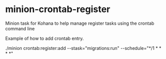 minion-crontab-register
=======================

Minion task for Kohana to help manage register tasks using the crontab command line

Example of how to add crontab entry.

./minion crontab:register:add --stask="migrations:run" --schedule="*/1 * * * *"
